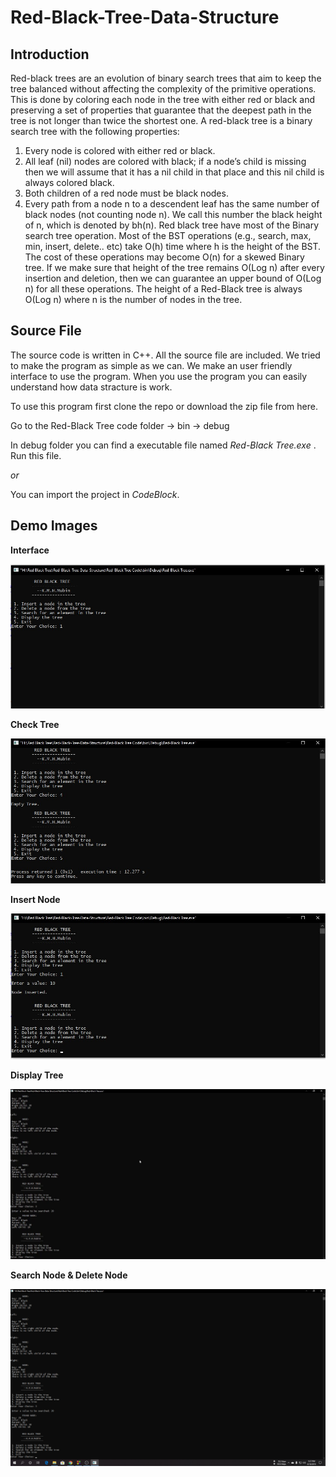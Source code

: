 # Red-Black-Tree-Data-Structure

## Introduction

Red-black trees are an evolution of binary search trees that aim to keep the tree balanced without affecting the complexity of the primitive operations. This is done by coloring each node in the tree with either red or black and preserving a set of properties that guarantee that the deepest path in the tree is not longer than twice the shortest one.
A red-black tree is a binary search tree with the following properties:
1. Every node is colored with either red or black.
2. All leaf (nil) nodes are colored with black; if a node’s child is missing then we will assume that it has a nil child in that place and this nil child is always colored black.
3. Both children of a red node must be black nodes.
4. Every path from a node n to a descendent leaf has the same number of black nodes (not counting node n). We call this number the black height of n, which is denoted by bh(n).
Red black tree have most of the Binary search tree operation. Most of the BST operations (e.g., search, max, min, insert, delete.. etc) take O(h) time where h is the height of the BST. The cost of these operations may become O(n) for a skewed Binary tree. If we make sure that height of the tree remains O(Log n) after every insertion and deletion, then we can guarantee an upper bound of O(Log n) for all these operations. The height of a Red-Black tree is always O(Log n) where n is the number of nodes in the tree.

## Source File

The source code is written in C++. All the source file are included. We tried to make the program as simple as we can. We make an user friendly interface to use the program. When you use the program you can easily understand how data stracture is work.

To use this program first clone the repo or download the zip file from here.


Go to the 
    Red-Black Tree code folder -> bin -> debug
    

In debug folder you can find a executable file named *Red-Black Tree.exe* . Run this file.
  
*or* 

You can import the project in *CodeBlock*.

## Demo Images

**Interface**

![Interface](https://github.com/kmhmubin/Red-Black-Tree-Data-Structure/blob/master/Doc%20Images/red1.jpg)


**Check Tree**

![Check Tree](https://github.com/kmhmubin/Red-Black-Tree-Data-Structure/blob/master/Doc%20Images/red2.jpg)


**Insert Node**

![Insert Node](https://github.com/kmhmubin/Red-Black-Tree-Data-Structure/blob/master/Doc%20Images/red3.jpg)


**Display Tree**

![Display Tree](https://github.com/kmhmubin/Red-Black-Tree-Data-Structure/blob/master/Doc%20Images/red4.png)


**Search Node & Delete Node**

![Search Delete Node](https://github.com/kmhmubin/Red-Black-Tree-Data-Structure/blob/master/Doc%20Images/red5.png)
